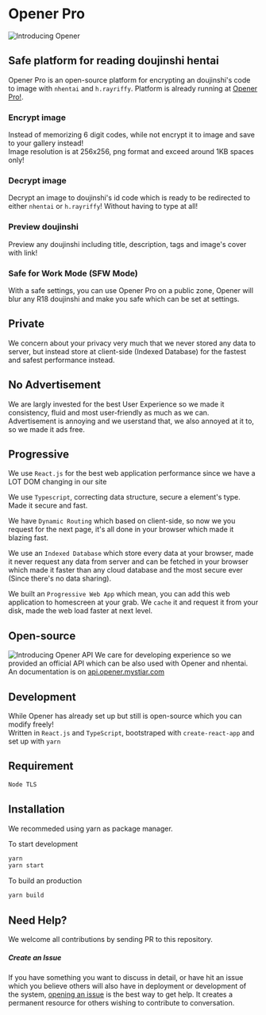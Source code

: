 # Opener Pro
![Introducing Opener](https://raw.githubusercontent.com/aomkirby123/opener-pro/master/public/assets/app/util/Introducing%20Opener.jpg)

## Safe platform for reading doujinshi hentai
Opener Pro is an open-source platform for encrypting an doujinshi's code to image with `nhentai` and `h.rayriffy`.
Platform is already running at [Opener Pro!](https://opener.mystiar.com).

### Encrypt image
Instead of memorizing 6 digit codes, while not encrypt it to image and save to your gallery instead!  
Image resolution is at 256x256, png format and exceed around 1KB spaces only!

### Decrypt image
Decrypt an image to doujinshi's id code which is ready to be redirected to either `nhentai` or `h.rayriffy`!
Without having to type at all!

### Preview doujinshi
Preview any doujinshi including title, description, tags and image's cover with link!

### Safe for Work Mode (SFW Mode)
With a safe settings, you can use Opener Pro on a public zone, Opener will blur any R18 doujinshi and make you safe which can be set at settings.

## Private
We concern about your privacy very much that we never stored any data to server, but instead store at client-side (Indexed Database) for the fastest and safest performance instead.

## No Advertisement
We are largly invested for the best User Experience so we made it consistency, fluid and most user-friendly as much as we can. Advertisement is annoying and we userstand that, we also annoyed at it to, so we made it ads free.

## Progressive
We use `React.js` for the best web application performance since we have a LOT DOM changing in our site  

We use `Typescript`, correcting data structure, secure a element's type. Made it secure and fast.  

We have `Dynamic Routing` which based on client-side, so now we you request for the next page, it's all done in your browser which made it blazing fast.  

We use an `Indexed Database` which store every data at your browser, made it never request any data from server and can be fetched in your browser which made it faster than any cloud database and the most secure ever (Since there's no data sharing).  

We built an `Progressive Web App` which mean, you can add this web application to homescreen at your grab.
We `cache` it and request it from your disk, made the web load faster at next level.

## Open-source
![Introducing Opener API](https://raw.githubusercontent.com/aomkirby123/opener-pro/master/public/assets/app/util/Opener%20API.png)
We care for developing experience so we provided an official API which can be also used with Opener and nhentai.
An documentation is on [api.opener.mystiar.com](https://api.opener.mystiar.com)

## Development
While Opener has already set up but still is open-source which you can modify freely!  
Written in `React.js` and `TypeScript`, bootstraped with `create-react-app` and set up with `yarn`

## Requirement
```bash
Node TLS
```

## Installation
We recommeded using yarn as package manager.
  
To start development
```bash
yarn
yarn start
```
  
To build an production
```bash
yarn build
```

## Need Help?
We welcome all contributions by sending PR to this repository.

##### Create an Issue
If you have something you want to discuss in detail, or have hit an issue which you believe others will also have in deployment or development of the system, [opening an issue](https://github.com/aomkirby123/opener-pro/issues) is the best way to get help. It creates a permanent resource for others wishing to contribute to conversation.